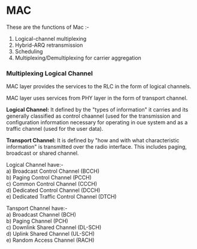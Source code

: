 # MAC

These are the functions of Mac :-

1. Logical-channel multiplexing
2. Hybrid-ARQ retransmission
3. Scheduling
4. Multiplexing/Demultiplexing for carrier aggregation 

### Multiplexing Logical Channel

MAC layer provides the services to the RLC in the form of logical channels.

MAC layer uses services from PHY layer in the form of transport channel.

**Logical Channel:** It defined by the "types of information" it carries and its generally classified as control chaannel (used for the transmission and configuration information necessary for operating in oue system and as a traffic channel (used for the user data).   

**Transport Channel:** It is defined by "how and with what characteristic information" is transmitted over the radio interface. This includes paging, broadcast or shared channel.

Logical Channel have:-<br />
a) Broadcast Control Channel (BCCH)<br />
b) Paging Control Channel (PCCH)<br />
c) Common Control Channel (CCCH)<br />
d) Dedicated Control Channel (DCCH)<br />
e) Dedicated Traffic Control Channel (DTCH)<br />

Tansport Channel have:-<br />
a) Broadcast Channel (BCH)<br />
b) Paging Channel (PCH)<br />
c) Downlink Shared Channel (DL-SCH)<br />
d) Uplink Shared Channel (UL-SCH)<br />
e) Random Access Channel (RACH)<br />
